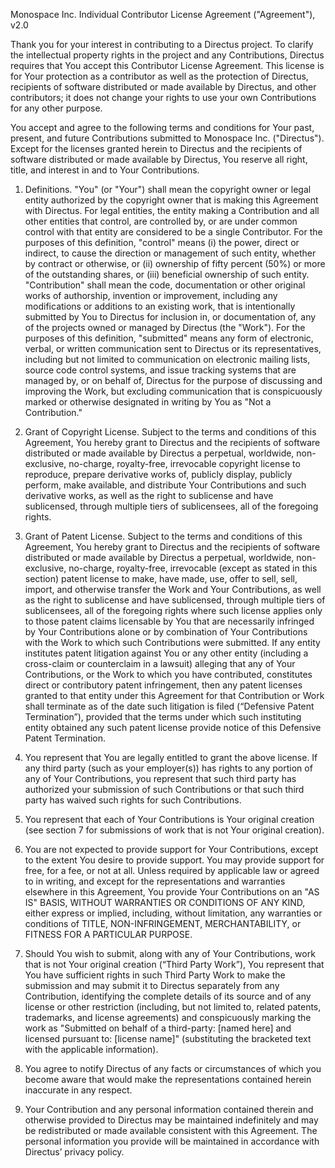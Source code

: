 Monospace Inc. Individual Contributor License Agreement ("Agreement"), v2.0

Thank you for your interest in contributing to a Directus project. To clarify the intellectual property rights in the
project and any Contributions, Directus requires that You accept this Contributor License Agreement. This license is for
Your protection as a contributor as well as the protection of Directus, recipients of software distributed or made
available by Directus, and other contributors; it does not change your rights to use your own Contributions for any
other purpose.

You accept and agree to the following terms and conditions for Your past, present, and future Contributions submitted to
Monospace Inc. ("Directus"). Except for the licenses granted herein to Directus and the recipients of software
distributed or made available by Directus, You reserve all right, title, and interest in and to Your Contributions.

1. Definitions. "You" (or "Your") shall mean the copyright owner or legal entity authorized by the copyright owner that
   is making this Agreement with Directus. For legal entities, the entity making a Contribution and all other entities
   that control, are controlled by, or are under common control with that entity are considered to be a single
   Contributor. For the purposes of this definition, "control" means (i) the power, direct or indirect, to cause the
   direction or management of such entity, whether by contract or otherwise, or (ii) ownership of fifty percent (50%) or
   more of the outstanding shares, or (iii) beneficial ownership of such entity.\
   "Contribution" shall mean the code, documentation or other original works of authorship, invention or improvement, including
   any modifications or additions to an existing work, that is intentionally submitted by You to Directus for inclusion in,
   or documentation of, any of the projects owned or managed by Directus (the "Work"). For the purposes of this definition,
   "submitted" means any form of electronic, verbal, or written communication sent to Directus or its representatives, including
   but not limited to communication on electronic mailing lists, source code control systems, and issue tracking systems
   that are managed by, or on behalf of, Directus for the purpose of discussing and improving the Work, but excluding communication
   that is conspicuously marked or otherwise designated in writing by You as "Not a Contribution."

2. Grant of Copyright License. Subject to the terms and conditions of this Agreement, You hereby grant to Directus and
   the recipients of software distributed or made available by Directus a perpetual, worldwide, non-exclusive,
   no-charge, royalty-free, irrevocable copyright license to reproduce, prepare derivative works of, publicly display,
   publicly perform, make available, and distribute Your Contributions and such derivative works, as well as the right
   to sublicense and have sublicensed, through multiple tiers of sublicensees, all of the foregoing rights.

3. Grant of Patent License. Subject to the terms and conditions of this Agreement, You hereby grant to Directus and the
   recipients of software distributed or made available by Directus a perpetual, worldwide, non-exclusive, no-charge,
   royalty-free, irrevocable (except as stated in this section) patent license to make, have made, use, offer to sell,
   sell, import, and otherwise transfer the Work and Your Contributions, as well as the right to sublicense and have
   sublicensed, through multiple tiers of sublicensees, all of the foregoing rights where such license applies only to
   those patent claims licensable by You that are necessarily infringed by Your Contributions alone or by combination of
   Your Contributions with the Work to which such Contributions were submitted. If any entity institutes patent
   litigation against You or any other entity (including a cross-claim or counterclaim in a lawsuit) alleging that any
   of Your Contributions, or the Work to which you have contributed, constitutes direct or contributory patent
   infringement, then any patent licenses granted to that entity under this Agreement for that Contribution or Work
   shall terminate as of the date such litigation is filed (“Defensive Patent Termination”), provided that the terms
   under which such instituting entity obtained any such patent license provide notice of this Defensive Patent
   Termination.

4. You represent that You are legally entitled to grant the above license. If any third party (such as your employer(s))
   has rights to any portion of any of Your Contributions, you represent that such third party has authorized your
   submission of such Contributions or that such third party has waived such rights for such Contributions.

5. You represent that each of Your Contributions is Your original creation (see section 7 for submissions of work that
   is not Your original creation).

6. You are not expected to provide support for Your Contributions, except to the extent You desire to provide support.
   You may provide support for free, for a fee, or not at all. Unless required by applicable law or agreed to in
   writing, and except for the representations and warranties elsewhere in this Agreement, You provide Your
   Contributions on an "AS IS" BASIS, WITHOUT WARRANTIES OR CONDITIONS OF ANY KIND, either express or implied,
   including, without limitation, any warranties or conditions of TITLE, NON-INFRINGEMENT, MERCHANTABILITY, or FITNESS
   FOR A PARTICULAR PURPOSE.

7. Should You wish to submit, along with any of Your Contributions, work that is not Your original creation (“Third
   Party Work”), You represent that You have sufficient rights in such Third Party Work to make the submission and may
   submit it to Directus separately from any Contribution, identifying the complete details of its source and of any
   license or other restriction (including, but not limited to, related patents, trademarks, and license agreements) and
   conspicuously marking the work as "Submitted on behalf of a third-party: [named here] and licensed pursuant to:
   [license name]" (substituting the bracketed text with the applicable information).

8. You agree to notify Directus of any facts or circumstances of which you become aware that would make the
   representations contained herein inaccurate in any respect.

9. Your Contribution and any personal information contained therein and otherwise provided to Directus may be maintained
   indefinitely and may be redistributed or made available consistent with this Agreement. The personal information you
   provide will be maintained in accordance with Directus’ privacy policy.
